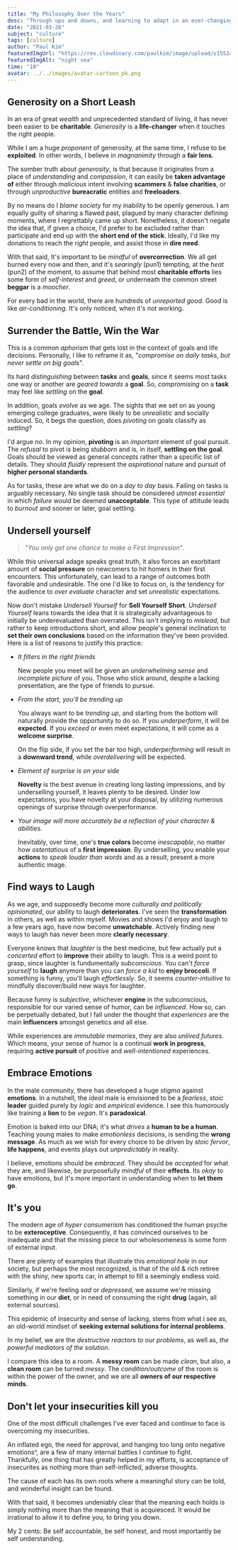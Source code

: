 ```yaml
---
title: "My Philosophy Over the Years"
desc: "Through ups and downs, and learning to adapt in an ever-changing world, here are few of my takeaways on life."
date: "2021-03-26"
subject: "culture"
tags: [culture]
author: "Paul Kim"
featuredImgUrl: "https://res.cloudinary.com/paulkim/image/upload/v1552422157/images/backgrounds/tree_night.jpg"
featuredImgAlt: "night sea"
time: "10"
avatar: ../../images/avatar-cartoon_pk.png
---
```


## Generosity on a Short Leash

In an era of great _wealth_ and unprecedented standard of living, it has never been easier to be **charitable**. _Generosity_ is a **life-changer** when it touches the right people.

While I am a huge _proponent_ of generosity, at the same time, I refuse to be **exploited**. In other words, I believe in _magnanimity_ through a **fair lens**.

The somber truth about _generosity_, is that because it originates from a place of _understanding_ and _compassion_, it can easily be **taken advantage of** either through _malicious_ intent involving **scammers** & **false charities**, or through _unproductive_ **bureacratic** entities and **freeloaders**.

By no means do I _blame society_ for my inability to be openly generous. I am equally guilty of sharing a flawed past, plagued by many character defining moments, where I regrettably came up short. Nonetheless, it doesn't negate the idea that, if given a choice, I'd prefer to be excluded rather than participate and end up with the **short end of the stick**. Ideally, I'd like my donations to reach the _right_ people, and assist those in **dire need**.

With that said, It's important to be _mindful_ of **overcorrection**. We all get burned every now and then, and it's _searingly_ (pun1) tempting, at the _heat_ (pun2) of the moment, to assume that behind most **charitable efforts** lies some form of _self-interest_ and _greed_, or underneath the common street **beggar** is a _moocher_.

For every bad in the world, there are hundreds of _unreported good_. Good is like _air-conditioning_. It's only noticed, when it's not working.

## Surrender the Battle, Win the War

This is a common _aphorism_ that gets lost in the context of goals and life decisions. Personally, I like to reframe it as, "_compromise on daily tasks, but never settle on big goals_".

Its hard _distinguishing_ between **tasks** and **goals**, since it seems most tasks one way or another are _geared towards_ a **goal**. So, _compromising_ on a **task** may feel like _settling_ on the **goal**.

In addition, goals _evolve_ as we age. The sights that we set on as young emerging college graduates, were likely to be _unrealistic_ and socially induced. So, it begs the question, does _pivoting_ on goals classify as _settling_?

I'd argue _no_. In my opinion, **pivoting** is an _important_ element of goal pursuit. The _refusal_ to pivot is being _stubborn_ and is, in itself, **settling on the goal**. Goals should be viewed as general concepts rather than a specific list of details. They should _fluidly_ represent the _aspirational_ nature and pursuit of **higher personal standards**.

As for tasks, these are what we do on a _day to day_ basis. Failing on tasks is arguably necessary. No single task should be considered _utmost essential_ in which _failure_ would be deemed **unacceptable**. This type of attitude leads to _burnout_ and sooner or later, goal settling.

## Undersell yourself

> "_You only get one chance to make a *First Impression*_".

While this universal adage speaks great truth, it also forces an exorbitant amount of **social pressure** on newcomers to hit homers in their first encounters. This unfortunately, can lead to a range of outcomes both favorable and undesirable. The one I'd like to focus on, is the tendency for the audience to _over evaluate_ character and set _unrealistic_ expectations.

Now don't mistake _Undersell Yourself_ for **Sell Yourself Short**. _Undersell Yourself_ leans towards the idea that it is strategically advantageous to initially be underevaluated than overrated. This isn't implying to _mislead_, but rather to keep introductions short, and allow people's general inclination to **set their own conclusions** based on the information they've been provided. Here is a list of reasons to justify this practice:

- _It filters in the right friends_

  New people you meet will be given an _underwhelming sense_ and _incomplete picture_ of you. Those who stick around, despite a lacking presentation, are the type of friends to pursue.

- _From the start, you'll be trending up_

  You always want to be _trending up_, and starting from the bottom will naturally provide the opportunity to do so. If you _underperform_, it will be **expected**. If you _exceed_ or even meet expectations, it will come as a **welcome surprise**.

  On the flip side, if you set the bar too high, _underperforming_ will result in a **downward trend**, while _overdelivering_ will be expected.

- _Element of surprise is on your side_

  **Novelty** is the best avenue in creating long lasting impressions, and by underselling yourself, it leaves plenty to be desired. Under low expectations, you have novelty at your disposal, by utilizing numerous openings of surprise through overperformance.

- _Your image will more accurately be a reflection of your character & abilities._

  Inevitably, over time, one's **true colors** become _inescapable_, no matter how _ostentatious_ of a **first impression**. By underselling, you enable your **actions** to _speak louder than words_ and as a result, present a more authentic image.

## Find ways to Laugh

As we age, and supposedly become more _culturally and politically opinionated_, our ability to laugh **deteriorates**. I've seen the **transformation** in others, as well as within myself. Movies and shows I'd enjoy and laugh to a few years ago, have now become **unwatchable**. Actively finding new ways to laugh has never been more **clearly necessary**.

Everyone knows that _laughter_ is the best medicine, but few actually put a _concerted_ effort to **improve** their ability to laugh. This is a weird point to grasp, since laughter is fundumentally _subconscious_. You can't _force yourself_ to **laugh** anymore than you can _force a kid_ to **enjoy broccoli**. If something is funny, you'll laugh _effortlessly_. So, it seems _counter-intuitive_ to mindfully discover/build new ways for laughter.

Because funny is _subjective_, whichever **engine** in the subconscious, responsible for our varied sense of humor, can be _influenced_. How so, can be perpetually debated, but I fall under the thought that _experiences_ are the main **influencers** amongst genetics and all else.

While experiences are _immutable memories_, they are also _unlived futures_. Which means, your sense of humor is a continual **work in progress**, requiring **active pursuit** of _positive_ and _well-intentioned_ experiences.

## Embrace Emotions

In the male community, there has developed a huge _stigma_ against **emotions**. In a nutshell, the _ideal_ male is envisioned to be a _fearless_, _stoic_ **leader** guided purely by _logic_ and _empirical_ evidence. I see this humorously like training a **lion** to be _vegan_. It's **paradoxical**.

Emotion is baked into our DNA; it's what _drives_ a **human to be a human**. Teaching young males to make _emotionless_ decisions, is sending the **wrong message**. As much as we wish for every choice to be driven by _stoic fervor_, **life happens**, and events plays out _unpredictably_ in reality.

I believe, emotions should be _embraced_. They should be _accepted_ for what they are, and likewise, be purposefully _mindful_ of their **effects**. Its _okay_ to have emotions, but it's more important in understanding when to **let them go**.

## It's you

The modern age of _hyper consumerism_ has conditioned the human psyche to be **exteroceptive**. Consequently, it has convinced ourselves to be inadequate and that the missing piece to our wholesomeness is some form of external input.

There are plenty of examples that illustrate this _emotional hole_ in our society, but perhaps the most recognized, is that of the old & rich retiree with the shiny, new sports car, in attempt to fill a seemingly endless void.

Similarly, if we're feeling _sad_ or _depressed_, we assume we're missing something in our **diet**, or in need of consuming the right **drug** (again, all external sources).

This epidemic of insecurity and sense of lacking, stems from what i see as, an old-world mindset of **seeking external solutions for internal problems**.

In my belief, we are the _destructive reactors to our problems_, as well as, _the powerful mediators of the solution_.

I compare this idea to a room. A **messy room** can be made _clean_, but also, a **clean room** can be turned _messy_. The _condition/outcome_ of the room is within the power of the owner, and we are all **owners of our respective minds**.

## Don't let your insecurities kill you

One of the most difficult challenges I've ever faced and continue to face is overcoming my insecurities. 

An inflated ego, the need for approval, and hanging too long onto negative emotions^, are a few of many internal battles I continue to fight.  
Thankfully, one thing that has greatly helped in my efforts, is acceptance of insecurites as nothing more than self-inflicted, adverse thoughts.  

The cause of each has its own roots where a meaningful story can be told, and wonderful insight can be found.

With that said, it becomes undeniably clear that the meaning each holds is simply nothing more than the meaning that is acquiesced.  It would be irrational to allow it to define you, to bring you down.  

My 2 cents: Be self accountable, be self honest, and most importantly be self understanding.
